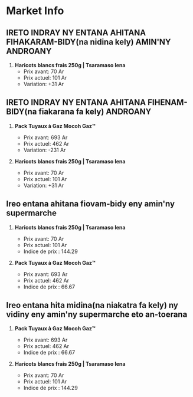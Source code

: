 # Market Info

## IRETO INDRAY NY ENTANA AHITANA FIHAKARAM-BIDY(na nidina kely) AMIN'NY ANDROANY

1. **Haricots blancs frais 250g | Tsaramaso lena**
   - Prix avant: 70 Ar
   - Prix actuel: 101 Ar
   - Variation: +31 Ar

## IRETO INDRAY NY ENTANA AHITANA FIHENAM-BIDY(na fiakarana fa kely) ANDROANY

1. **Pack Tuyaux à Gaz Mocoh Gaz™**
   - Prix avant: 693 Ar
   - Prix actuel: 462 Ar
   - Variation: -231 Ar

2. **Haricots blancs frais 250g | Tsaramaso lena**
   - Prix avant: 70 Ar
   - Prix actuel: 101 Ar
   - Variation: +31 Ar

## Ireo entana ahitana fiovam-bidy eny amin'ny supermarche

1. **Haricots blancs frais 250g | Tsaramaso lena**
   - Prix avant: 70 Ar
   - Prix actuel: 101 Ar
   - Indice de prix : 144.29

2. **Pack Tuyaux à Gaz Mocoh Gaz™**
   - Prix avant: 693 Ar
   - Prix actuel: 462 Ar
   - Indice de prix : 66.67

## Ireo entana hita midina(na niakatra fa kely) ny vidiny eny amin'ny supermarche eto an-toerana

1. **Pack Tuyaux à Gaz Mocoh Gaz™**
   - Prix avant: 693 Ar
   - Prix actuel: 462 Ar
   - Indice de prix : 66.67

2. **Haricots blancs frais 250g | Tsaramaso lena**
   - Prix avant: 70 Ar
   - Prix actuel: 101 Ar
   - Indice de prix : 144.29

